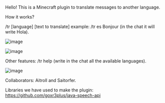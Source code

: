 Hello!
This is a Minecraft plugin to translate messages to another language.

How it works?

/tr [language] [text to translate]
example: /tr es Bonjour (in the chat it will write Hola).

![image](https://user-images.githubusercontent.com/39096665/230733992-ae716c33-5f2a-430d-98c8-a06ab98df3c2.png)

![image](https://user-images.githubusercontent.com/39096665/230733998-8eb4504d-e375-4e92-829d-30b83289317b.png)


Other features:
/tr help (write in the chat all the available languages).

![image](https://user-images.githubusercontent.com/39096665/230734006-a6ebb9fc-dd85-4881-a05b-418d4156258b.png)

Collaborators: Aitroll and Saitorfer.

Libraries we have used to make the plugin: https://github.com/goxr3plus/java-speech-api
